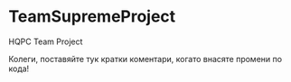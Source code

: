 TeamSupremeProject
==================

HQPC Team Project

Колеги, поставяйте тук кратки коментари, когато внасяте промени по кода!
